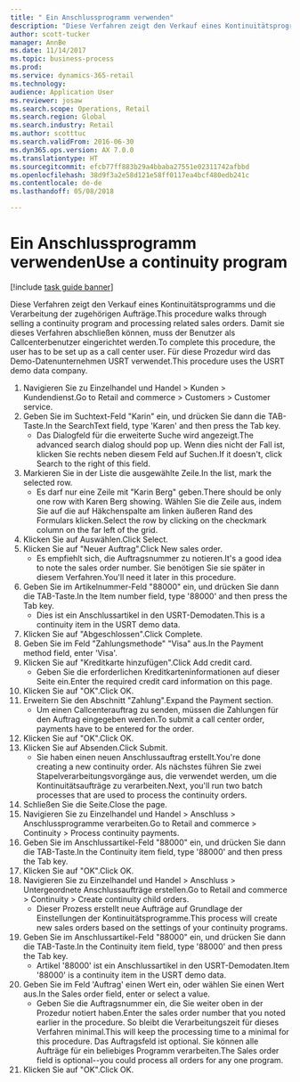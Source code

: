 ```yaml
--- 
title: " Ein Anschlussprogramm verwenden"
description: "Diese Verfahren zeigt den Verkauf eines Kontinuitätsprogramms und die Verarbeitung der zugehörigen Aufträge."
author: scott-tucker
manager: AnnBe
ms.date: 11/14/2017
ms.topic: business-process
ms.prod: 
ms.service: dynamics-365-retail
ms.technology: 
audience: Application User
ms.reviewer: josaw
ms.search.scope: Operations, Retail
ms.search.region: Global
ms.search.industry: Retail
ms.author: scotttuc
ms.search.validFrom: 2016-06-30
ms.dyn365.ops.version: AX 7.0.0
ms.translationtype: HT
ms.sourcegitcommit: efcb77ff883b29a4bbaba27551e02311742afbbd
ms.openlocfilehash: 38d9f3a2e58d121e58ff0117ea4bcf480edb241c
ms.contentlocale: de-de
ms.lasthandoff: 05/08/2018

---
```

# <a name="use-a-continuity-program"></a><span data-ttu-id="46312-103"> Ein Anschlussprogramm verwenden</span><span class="sxs-lookup"><span data-stu-id="46312-103">Use a continuity program</span></span>

[!include [task guide banner](../includes/task-guide-banner.md)]

<span data-ttu-id="46312-104">Diese Verfahren zeigt den Verkauf eines Kontinuitätsprogramms und die Verarbeitung der zugehörigen Aufträge.</span><span class="sxs-lookup"><span data-stu-id="46312-104">This procedure walks through selling a continuity program and processing related sales orders.</span></span> <span data-ttu-id="46312-105">Damit sie dieses Verfahren abschließen können, muss der Benutzer als Callcenterbenutzer eingerichtet werden.</span><span class="sxs-lookup"><span data-stu-id="46312-105">To complete this procedure, the user has to be set up as a call center user.</span></span> <span data-ttu-id="46312-106">Für diese Prozedur wird das Demo-Datenunternehmen USRT verwendet.</span><span class="sxs-lookup"><span data-stu-id="46312-106">This procedure uses the USRT demo data company.</span></span>

1. <span data-ttu-id="46312-107">Navigieren Sie zu Einzelhandel und Handel > Kunden > Kundendienst.</span><span class="sxs-lookup"><span data-stu-id="46312-107">Go to Retail and commerce > Customers > Customer service.</span></span>
2. <span data-ttu-id="46312-108">Geben Sie im Suchtext-Feld "Karin" ein, und drücken Sie dann die TAB-Taste.</span><span class="sxs-lookup"><span data-stu-id="46312-108">In the SearchText field, type 'Karen' and then press the Tab key.</span></span>
    * <span data-ttu-id="46312-109">Das Dialogfeld für die erweiterte Suche wird angezeigt.</span><span class="sxs-lookup"><span data-stu-id="46312-109">The advanced search dialog should pop up.</span></span> <span data-ttu-id="46312-110">Wenn dies nicht der Fall ist, klicken Sie rechts neben diesem Feld auf Suchen.</span><span class="sxs-lookup"><span data-stu-id="46312-110">If it doesn't, click Search to the right of this field.</span></span>  
3. <span data-ttu-id="46312-111">Markieren Sie in der Liste die ausgewählte Zeile.</span><span class="sxs-lookup"><span data-stu-id="46312-111">In the list, mark the selected row.</span></span>
    * <span data-ttu-id="46312-112">Es darf nur eine Zeile mit "Karin Berg" geben.</span><span class="sxs-lookup"><span data-stu-id="46312-112">There should be only one row with Karen Berg showing.</span></span> <span data-ttu-id="46312-113">Wählen Sie die Zeile aus, indem Sie auf die auf Häkchenspalte am linken äußeren Rand des Formulars klicken.</span><span class="sxs-lookup"><span data-stu-id="46312-113">Select the row by clicking on the checkmark column on the far left of the grid.</span></span>  
4. <span data-ttu-id="46312-114">Klicken Sie auf Auswählen.</span><span class="sxs-lookup"><span data-stu-id="46312-114">Click Select.</span></span>
5. <span data-ttu-id="46312-115">Klicken Sie auf "Neuer Auftrag".</span><span class="sxs-lookup"><span data-stu-id="46312-115">Click New sales order.</span></span>
    * <span data-ttu-id="46312-116">Es empfiehlt sich, die Auftragsnummer zu notieren.</span><span class="sxs-lookup"><span data-stu-id="46312-116">It's a good idea to note the sales order number.</span></span> <span data-ttu-id="46312-117">Sie benötigen Sie sie später in diesem Verfahren.</span><span class="sxs-lookup"><span data-stu-id="46312-117">You'll need it later in this procedure.</span></span>  
6. <span data-ttu-id="46312-118">Geben Sie im Artikelnummer-Feld "88000" ein, und drücken Sie dann die TAB-Taste.</span><span class="sxs-lookup"><span data-stu-id="46312-118">In the Item number field, type '88000' and then press the Tab key.</span></span>
    * <span data-ttu-id="46312-119">Dies ist ein Anschlussartikel in den USRT-Demodaten.</span><span class="sxs-lookup"><span data-stu-id="46312-119">This is a continuity item in the USRT demo data.</span></span>  
7. <span data-ttu-id="46312-120">Klicken Sie auf "Abgeschlossen".</span><span class="sxs-lookup"><span data-stu-id="46312-120">Click Complete.</span></span>
8. <span data-ttu-id="46312-121">Geben Sie im Feld "Zahlungsmethode" "Visa" aus.</span><span class="sxs-lookup"><span data-stu-id="46312-121">In the Payment method field, enter 'Visa'.</span></span>
9. <span data-ttu-id="46312-122">Klicken Sie auf "Kreditkarte hinzufügen".</span><span class="sxs-lookup"><span data-stu-id="46312-122">Click Add credit card.</span></span>
    * <span data-ttu-id="46312-123">Geben Sie die erforderlichen Kreditkarteninformationen auf dieser Seite ein.</span><span class="sxs-lookup"><span data-stu-id="46312-123">Enter the required credit card information on this page.</span></span>  
10. <span data-ttu-id="46312-124">Klicken Sie auf "OK".</span><span class="sxs-lookup"><span data-stu-id="46312-124">Click OK.</span></span>
11. <span data-ttu-id="46312-125">Erweitern Sie den Abschnitt "Zahlung".</span><span class="sxs-lookup"><span data-stu-id="46312-125">Expand the Payment section.</span></span>
    * <span data-ttu-id="46312-126">Um einen Callcenterauftrag zu senden, müssen die Zahlungen für den Auftrag eingegeben werden.</span><span class="sxs-lookup"><span data-stu-id="46312-126">To submit a call center order, payments have to be entered for the order.</span></span>  
12. <span data-ttu-id="46312-127">Klicken Sie auf "OK".</span><span class="sxs-lookup"><span data-stu-id="46312-127">Click OK.</span></span>
13. <span data-ttu-id="46312-128">Klicken Sie auf Absenden.</span><span class="sxs-lookup"><span data-stu-id="46312-128">Click Submit.</span></span>
    * <span data-ttu-id="46312-129">Sie haben einen neuen Anschlussauftrag erstellt.</span><span class="sxs-lookup"><span data-stu-id="46312-129">You're done creating a new continuity order.</span></span> <span data-ttu-id="46312-130">Als nächstes führen Sie zwei Stapelverarbeitungsvorgänge aus, die verwendet werden, um die Kontinuitätsaufträge zu verarbeiten.</span><span class="sxs-lookup"><span data-stu-id="46312-130">Next, you'll run two batch processes that are used to process the continuity orders.</span></span>  
14. <span data-ttu-id="46312-131">Schließen Sie die Seite.</span><span class="sxs-lookup"><span data-stu-id="46312-131">Close the page.</span></span>
15. <span data-ttu-id="46312-132">Navigieren Sie zu Einzelhandel und Handel > Anschluss  > Anschlussprogramme verarbeiten.</span><span class="sxs-lookup"><span data-stu-id="46312-132">Go to Retail and commerce > Continuity > Process continuity payments.</span></span>
16. <span data-ttu-id="46312-133">Geben Sie im Anschlussartikel-Feld "88000" ein, und drücken Sie dann die TAB-Taste.</span><span class="sxs-lookup"><span data-stu-id="46312-133">In the Continuity item field, type '88000' and then press the Tab key.</span></span>
17. <span data-ttu-id="46312-134">Klicken Sie auf "OK".</span><span class="sxs-lookup"><span data-stu-id="46312-134">Click OK.</span></span>
18. <span data-ttu-id="46312-135">Navigieren Sie zu Einzelhandel und Handel > Anschluss  > Untergeordnete Anschlussaufträge erstellen.</span><span class="sxs-lookup"><span data-stu-id="46312-135">Go to Retail and commerce > Continuity > Create continuity child orders.</span></span>
    * <span data-ttu-id="46312-136">Dieser Prozess erstellt neue Aufträge auf Grundlage der Einstellungen der Kontinuitätsprogramme.</span><span class="sxs-lookup"><span data-stu-id="46312-136">This process will create new sales orders based on the settings of your continuity programs.</span></span>  
19. <span data-ttu-id="46312-137">Geben Sie im Anschlussartikel-Feld "88000" ein, und drücken Sie dann die TAB-Taste.</span><span class="sxs-lookup"><span data-stu-id="46312-137">In the Continuity item field, type '88000' and then press the Tab key.</span></span>
    * <span data-ttu-id="46312-138">Artikel '88000' ist ein Anschlussartikel in den USRT-Demodaten.</span><span class="sxs-lookup"><span data-stu-id="46312-138">Item '88000' is a continuity item in the USRT demo data.</span></span>  
20. <span data-ttu-id="46312-139">Geben Sie im Feld 'Auftrag' einen Wert ein, oder wählen Sie einen Wert aus.</span><span class="sxs-lookup"><span data-stu-id="46312-139">In the Sales order field, enter or select a value.</span></span>
    * <span data-ttu-id="46312-140">Geben Sie die Auftragsnummer ein, die Sie weiter oben in der Prozedur notiert haben.</span><span class="sxs-lookup"><span data-stu-id="46312-140">Enter the sales order number that you noted earlier in the procedure.</span></span> <span data-ttu-id="46312-141">So bleibt die Verarbeitungszeit für dieses Verfahren minimal.</span><span class="sxs-lookup"><span data-stu-id="46312-141">This will keep the processing time to a minimal for this procedure.</span></span> <span data-ttu-id="46312-142">Das Auftragsfeld ist optional. Sie können alle Aufträge für ein beliebiges Programm verarbeiten.</span><span class="sxs-lookup"><span data-stu-id="46312-142">The Sales order field is optional--you could process all orders for any one program.</span></span>  
21. <span data-ttu-id="46312-143">Klicken Sie auf "OK".</span><span class="sxs-lookup"><span data-stu-id="46312-143">Click OK.</span></span>


